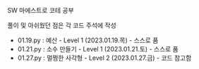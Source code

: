 SW 마에스트로 코테 공부

풀이 및 아쉬웠던 점은 각 코드 주석에 작성

- 01.19.py : 예산 - Level 1 (2023.01.19.목) - 스스로 품 
- 01.21.py : 소수 만들기 - Level 1 (2023.01.21.토) - 스스로 품 
- 01.27.py : 멀쩡한 사각형 - Level 2 (2023.01.27.금) - 코드 참고함